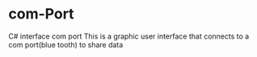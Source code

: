 # com-Port
C# interface com port
This is a graphic user interface that connects to a com port(blue tooth) to share data
